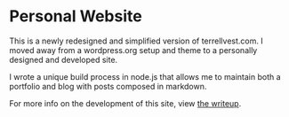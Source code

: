 # Personal Website

This is a newly redesigned and simplified version of terrellvest.com. I moved away from a wordpress.org setup and theme to a personally designed and developed site.

I wrote a unique build process in node.js that allows me to maintain both a portfolio and blog with posts composed in markdown.

For more info on the development of this site, view [the writeup](https://terrellvest.com/portfolio/personal-website/).
